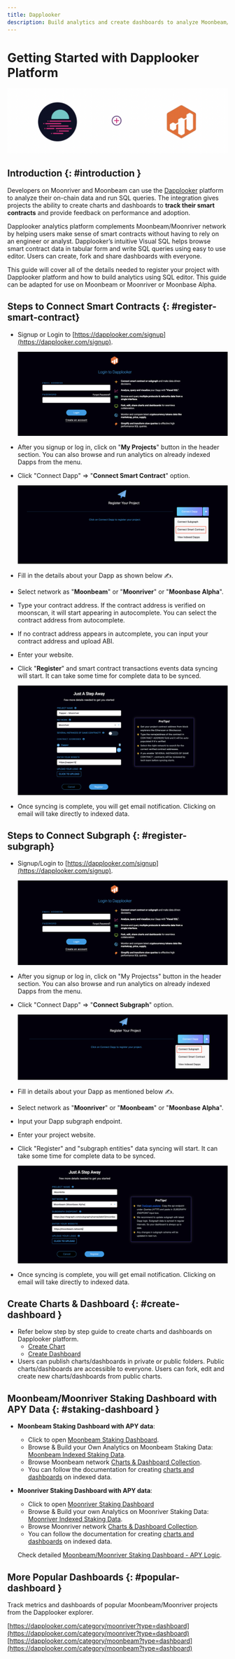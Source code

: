 ```yaml
---
title: Dapplooker
description: Build analytics and create dashboards to analyze Moonbeam/Moonriver on-chain data.
---
```


# Getting Started with Dapplooker Platform

![Dapplooker Banner](/images/builders/integrations/analyze/dapplooker/dapplooker-banner.png)

## Introduction {: #introduction }

Developers on Moonriver and Moonbeam can use the [Dapplooker](https://dapplooker.com/) platform to analyze their on-chain data and run SQL queries. The integration gives projects the ability to create charts and dashboards to **track their smart contracts** and provide feedback on performance and adoption.

Dapplooker analytics platform complements Moonbeam/Moonriver network by helping users make sense of smart contracts without having to rely on an engineer or analyst. Dapplooker’s intuitive Visual SQL helps browse smart contract data in tabular form and write SQL queries using easy to use editor. Users can create, fork and share dashboards with everyone.

This guide will cover all of the details needed to register your project with Dapplooker platform and how to build analytics using SQL editor. This guide can be adapted for use on Moonbeam or Moonriver or Moonbase Alpha.

## Steps to Connect Smart Contracts {: #register-smart-contract}

- Signup or Login to [https://dapplooker.com/signup](https://dapplooker.com/signup).

  ![Login to Dapplooker](/images/builders/integrations/analyze/dapplooker/dapplooker-1.png)

- After you signup or log in, click on "**My Projects**" button in the header section. You can also browse and run analytics on already indexed Dapps from the menu.

- Click "Connect Dapp" => "**Connect Smart Contract**" option.

  ![Connect dapp](/images/builders/integrations/analyze/dapplooker/dapplooker-2.png)

- Fill in the details about your Dapp as shown below ✍️.
- Select network as "**Moonbeam**" or "**Moonriver**" or "**Moonbase Alpha**".
- Type your contract address. If the contract address is verified on moonscan, it will start appearing in autocomplete. You can select the contract address from autocomplete.
- If no contract address appears in autcomplete, you can input your contract address and upload ABI.
- Enter your website.
- Click "**Register**" and smart contract transactions events data syncing will start. It can take some time for complete data to be synced.

  ![Register your dapp](/images/builders/integrations/analyze/dapplooker/dapplooker-3.png)

- Once syncing is complete, you will get email notification. Clicking on email will take directly to indexed data.

## Steps to Connect Subgraph {: #register-subgraph}

- Signup/Login to [https://dapplooker.com/signup](https://dapplooker.com/signup).

  ![Login to Dapplooker](/images/builders/integrations/analyze/dapplooker/dapplooker-1.png)

- After you signup or log in, click on "My Projectss" button in the header section. You can also browse and run analytics on already indexed Dapps from the menu.

- Click "Connect Dapp" => "**Connect Subgraph**" option.

  ![Connect dapp](/images/builders/integrations/analyze/dapplooker/dapplooker-4.png)

- Fill in details about your Dapp as mentioned below ✍️.
- Select network as "**Moonriver**" or "**Moonbeam**" or "**Moonbase Alpha**".
- Input your Dapp subgraph endpoint.
- Enter your project website.
- Click "Register" and "subgraph entities" data syncing will start. It can take some time for complete data to be synced.

  ![Register your dapp](/images/builders/integrations/analyze/dapplooker/dapplooker-5.png)
- Once syncing is complete, you will get email notification. Clicking on email will take directly to indexed data.

## Create Charts & Dashboard {: #create-dashboard }

- Refer below step by step guide to create charts and dashboards on Dapplooker platform.
  - [Create Chart](https://dapplooker.notion.site/Create-Charts-9cd44e01cb0f472d835e8f2d954e517a)
  - [Create Dashboard](https://dapplooker.notion.site/Create-Dashboard-e2023db32c2342969194134a5fb9780b)
- Users can publish charts/dashboards in private or public folders. Public charts/dashboards are accessible to everyone. Users can fork, edit and create new charts/dashboards from public charts.

## Moonbeam/Moonriver Staking Dashboard with APY Data {: #staking-dashboard }

- **Moonbeam Staking Dashboard with APY data**:

  - Click to open [Moonbeam Staking Dashboard](https/network.dapplooker.com/moonbeam/collator).
  - Browse & Build your Own Analytics on Moonbeam Staking Data:
    [Moonbeam Indexed Staking Data](https://analytics.dapplooker.com/browse/2/schema/moonbeam).
  - Browse Moonbeam network [Charts & Dashboard Collection](https://analytics.dapplooker.com/collection/323-moonbeam-network-collection).
  - You can follow the documentation for creating [charts and dashboards](https://dapplooker.notion.site/Features-1454c891aef34dedb4e3067195e02245) on indexed data.

- **Moonriver Staking Dashboard with APY data**:

  - Click to open [Moonriver Staking Dashboard](https/network.dapplooker.com/moonriver/collator)
  - Browse & Build your own Analytics on Moonriver Staking Data:
    [Moonriver Indexed Staking Data](https://analytics.dapplooker.com/browse/2/schema/moonriver).
  - Browse Moonriver network [Charts & Dashboard Collection](https://analytics.dapplooker.com/collection/79-moonriver-network-collection).
  - You can follow the documentation for creating [charts and dashboards](https://dapplooker.notion.site/Features-1454c891aef34dedb4e3067195e02245) on indexed data.

  Check detailed [Moonbeam/Moonriver Staking Dashboard - APY Logic](https://www.notion.so/Moonbeam-Moonriver-Staking-Dashboard-APY-Logic-3c6a810f5a9f46b89effbe9a2cfc898f).

## More Popular Dashboards {: #popular-dashboard }

Track metrics and dashboards of popular Moonbeam/Moonriver projects from the Dapplooker explorer.

[https://dapplooker.com/category/moonriver?type=dashboard](https://dapplooker.com/category/moonriver?type=dashboard)
[https://dapplooker.com/category/moonbeam?type=dashboard](https://dapplooker.com/category/moonbeam?type=dashboard)



